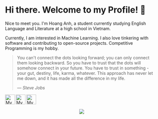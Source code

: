 # Hi there. Welcome to my Profile! 👋

Nice to meet you. I'm Hoang Anh, a student currently studying English Language and Literature at a high school in Vietnam.

Currently, I am interested in Machine Learning. I also love tinkering with software and contributing to open-source projects. Competitive Programming is my hobby.

> You can't connect the dots looking forward; you can only connect them looking backward. So you have to trust that the dots will somehow connect in your future. You have to trust in something - your gut, destiny, life, karma, whatever. This approach has never let me down, and it has made all the difference in my life.
>
> &mdash; <cite>Steve Jobs</cite>

<a href="https://github.com/DoHoangAnh2007">
	<img width="32" align="left"
		 alt="My GitHub profile"
		 src="https://cdn.jsdelivr.net/npm/simple-icons@v3/icons/github.svg">
</a>

<a href="https://twitter.com/fuutarouhikari">
	<img width="32" align="left"
		 alt="My Twitter profile"
		 src="https://cdn.jsdelivr.net/npm/simple-icons@v3/icons/twitter.svg">
</a>

<a href="mailto:dhoanganh2007@gmail.com">
	<img width="32" align="left"
		 alt="My Gmail"
		 src="https://cdn.jsdelivr.net/npm/simple-icons@v3/icons/gmail.svg">
</a>

<br><br>

<p align="center">
  <img src="https://github-readme-stats.vercel.app/api?username=DoHoangAnh2007&bg_color=30,19c9fa,1977fa&title_color=fff&text_color=fff&icon_color=023047&show_icons=true">
</p>
